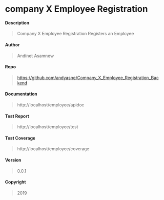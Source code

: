 # company X Employee Registration

#### Description

> Company X Employee Registration Registers an Employee

#### Author
> Andinet Asamnew

#### Repo
> https://github.com/andyasne/Company_X_Employee_Registration_Backend

#### Documentation
> http://localhost/employee/apidoc

#### Test Report
> http://localhost/employee/test

#### Test Coverage
> http://localhost/employee/coverage

#### Version
> 0.0.1

#### Copyright
> 2019

